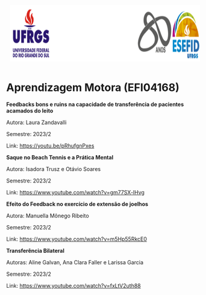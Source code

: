 <div align="center">
<img style="margin: 10px" src="https://github.com/apolinario-souza/teaching/blob/main/AprendizageMotora(EFI04168)/img/cabecalho.png" alt="Python" height="150" 
/>  </div>


# **Aprendizagem Motora (EFI04168)**


**Feedbacks bons e ruins na capacidade de transferência de pacientes acamados do leito**
 
 Autora: Laura Zandavalli 
 
 Semestre: 2023/2 
 
 Link: https://youtu.be/pRhufgnPxes

  **Saque no Beach Tennis e a Prática Mental**
 
 Autora: Isadora Trusz e Otávio Soares
 
 Semestre: 2023/2 
 
 Link: https://www.youtube.com/watch?v=gm77SX-lHvg

  **Efeito do Feedback no exercício de extensão de joelhos**
 
 Autora: Manuella Mônego Ribeito
 
 Semestre: 2023/2 
 
 Link: https://www.youtube.com/watch?v=m5Hp55RkcE0

   **Transferência Bilateral**
 
 Autoras: Aline Galvan, Ana Clara Faller e Larissa Garcia
 
 Semestre: 2023/2 
 
 Link: https://www.youtube.com/watch?v=fxLtV2uth88




